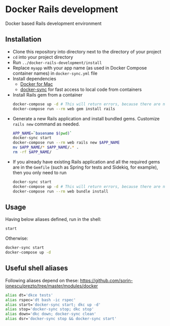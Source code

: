 # Docker Rails development

Docker based Rails development environment

## Installation

* Clone this repository into directory next to the directory of your project
* `cd` into your project directory
* Run `../docker-rails-development/install`
* Replace `myapp` with your app name (as used in Docker Compose container names) in `docker-sync.yml` file
* Install dependencies
  * [Docker for Mac](https://docs.docker.com/docker-for-mac/)
  * [docker-sync](http://docker-sync.io) for fast access to local code from containers
* Install Rails gem from a container
  ```sh
  docker-compose up -d # This will return errors, because there are no required executables in containers yet
  docker-compose run --rm web gem install rails
  ```
* Generate a new Rails application and install bundled gems. Customize `rails new` command as needed.
  ```sh
  APP_NAME=`basename $(pwd)`
  docker-sync start
  docker-compose run --rm web rails new $APP_NAME
  mv $APP_NAME/* $APP_NAME/.* .
  rm -rf $APP_NAME/
  ```
* If you already have existing Rails application and all the required gems are in the `Gemfile` (such as Spring for tests and Sidekiq, for example), then you only need to run
  ```sh
  docker-sync start
  docker-compose up -d # This will return errors, because there are no required executables in containers yet
  docker-compose run --rm web bundle install
  ```

## Usage

Having below aliases defined, run in the shell:

```sh
start
```

Otherwise:

```sh
docker-sync start
docker-compose up -d
```

## Useful shell aliases

Following aliases depend on these: https://github.com/sorin-ionescu/prezto/tree/master/modules/docker

```sh
alias dt='dkce tests'
alias rspec='dt bash -ic rspec'
alias start='docker-sync start; dkc up -d'
alias stop='docker-sync stop; dkc stop'
alias down='dkc down; docker-sync clean'
alias dsr='docker-sync stop && docker-sync start'
```
